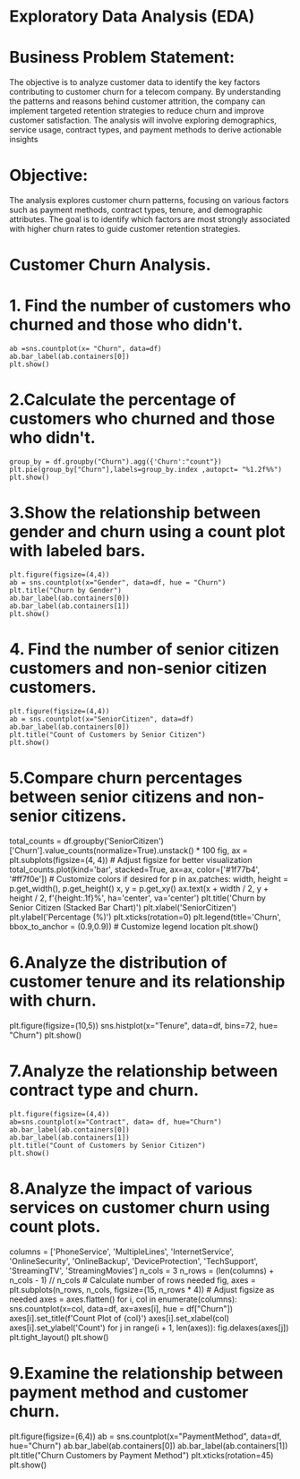 # Exploratory Data Analysis (EDA)

# Business Problem Statement:
The objective is to analyze customer data to identify the key factors contributing to customer churn for a telecom company. By understanding the patterns and reasons behind customer attrition, the company can implement targeted retention strategies to reduce churn and improve customer satisfaction. The analysis will involve exploring demographics, service usage, contract types, and payment methods to derive actionable insights

# Objective:
 The analysis explores customer churn patterns, focusing on various factors such as payment methods, contract types, tenure, and demographic attributes. The goal is to identify which factors are most strongly associated with higher churn rates to guide customer retention strategies.
 
# Customer Churn Analysis.  

# 1. Find the number of customers who churned and those who didn't.
    ab =sns.countplot(x= "Churn", data=df)
    ab.bar_label(ab.containers[0])
    plt.show()

# 2.Calculate the percentage of customers who churned and those who didn't.
    group_by = df.groupby("Churn").agg({'Churn':"count"})
    plt.pie(group_by["Churn"],labels=group_by.index ,autopct= "%1.2f%%")
    plt.show()
    
# 3.Show the relationship between gender and churn using a count plot with labeled bars.
    plt.figure(figsize=(4,4))
    ab = sns.countplot(x="Gender", data=df, hue = "Churn")
    plt.title("Churn by Gender")
    ab.bar_label(ab.containers[0])
    ab.bar_label(ab.containers[1])
    plt.show() 

 # 4. Find the number of senior citizen customers and non-senior citizen customers.
    plt.figure(figsize=(4,4))
    ab = sns.countplot(x="SeniorCitizen", data=df)
    ab.bar_label(ab.containers[0])
    plt.title("Count of Customers by Senior Citizen")
    plt.show() 

 # 5.Compare churn percentages between senior citizens and non-senior citizens.
 
total_counts = df.groupby('SeniorCitizen')['Churn'].value_counts(normalize=True).unstack() * 100
fig, ax = plt.subplots(figsize=(4, 4))  # Adjust figsize for better visualization
total_counts.plot(kind='bar', stacked=True, ax=ax, color=['#1f77b4', '#ff7f0e'])  # Customize colors if desired
for p in ax.patches:
    width, height = p.get_width(), p.get_height()
    x, y = p.get_xy()
    ax.text(x + width / 2, y + height / 2, f'{height:.1f}%', ha='center', va='center')
plt.title('Churn by Senior Citizen (Stacked Bar Chart)')
plt.xlabel('SeniorCitizen')
plt.ylabel('Percentage (%)')
plt.xticks(rotation=0)
plt.legend(title='Churn', bbox_to_anchor = (0.9,0.9))  # Customize legend location
plt.show()

 # 6.Analyze the distribution of customer tenure and its relationship with churn.
 
   plt.figure(figsize=(10,5))
   sns.histplot(x="Tenure", data=df, bins=72, hue= "Churn")
   plt.show() 

 # 7.Analyze the relationship between contract type and churn. 
 
    plt.figure(figsize=(4,4))
    ab=sns.countplot(x="Contract", data= df, hue="Churn")
    ab.bar_label(ab.containers[0])
    ab.bar_label(ab.containers[1])
    plt.title("Count of Customers by Senior Citizen")
    plt.show()

# 8.Analyze the impact of various services on customer churn using count plots.

columns = ['PhoneService', 'MultipleLines', 'InternetService', 'OnlineSecurity', 
           'OnlineBackup', 'DeviceProtection', 'TechSupport', 'StreamingTV', 'StreamingMovies']
n_cols = 3
n_rows = (len(columns) + n_cols - 1) // n_cols  # Calculate number of rows needed
fig, axes = plt.subplots(n_rows, n_cols, figsize=(15, n_rows * 4))  # Adjust figsize as needed
axes = axes.flatten()
for i, col in enumerate(columns):
    sns.countplot(x=col, data=df, ax=axes[i], hue = df["Churn"])
    axes[i].set_title(f'Count Plot of {col}')
    axes[i].set_xlabel(col)
    axes[i].set_ylabel('Count')
for j in range(i + 1, len(axes)):
    fig.delaxes(axes[j])
plt.tight_layout()
plt.show()


# 9.Examine the relationship between payment method and customer churn.

 plt.figure(figsize=(6,4))
 ab = sns.countplot(x="PaymentMethod", data=df, hue="Churn")
 ab.bar_label(ab.containers[0])
 ab.bar_label(ab.containers[1])
 plt.title("Churn Customers by Payment Method")
 plt.xticks(rotation=45)
 plt.show()
